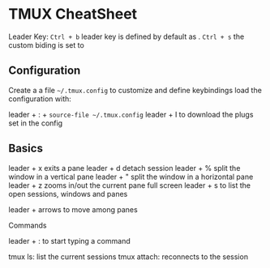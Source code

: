 # TMUX CheatSheet


Leader Key:
`Ctrl + b` leader key is defined by default as .
`Ctrl + s` the custom biding is set to 

## Configuration 

Create a a file `~/.tmux.config` to customize and define keybindings
load the configuration with:

leader + : + `source-file ~/.tmux.config`
leader + I to download the plugs set in the config
## Basics

leader + x exits a pane
leader + d detach session
leader + % split the window in a vertical pane
leader + " split the window in a horizontal pane
leader + z zooms in/out the current pane full screen 
leader + s to list the open sessions, windows and panes

leader + arrows to move among panes

Commands

leader + : to start typing a command

tmux ls: list the current sessions
tmux attach: reconnects to the session
